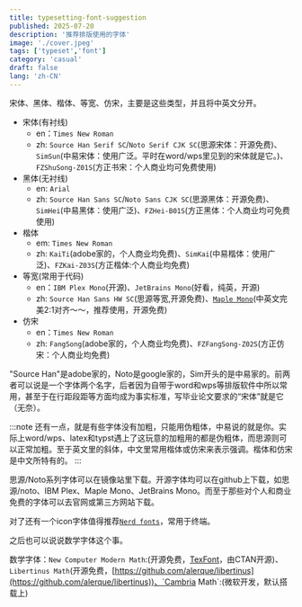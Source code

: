 ```yaml
---
title: typesetting-font-suggestion
published: 2025-07-20
description: '推荐排版使用的字体'
image: './cover.jpeg'
tags: ['typeset','font']
category: 'casual'
draft: false 
lang: 'zh-CN'
---
```


宋体、黑体、楷体、等宽、仿宋，主要是这些类型，并且将中英文分开。

- 宋体(有衬线)
    - en：`Times New Roman`
    - zh: `Source Han Serif SC`/`Noto Serif CJK SC`(思源宋体：开源免费)、`SimSun`(中易宋体：使用广泛。平时在word/wps里见到的宋体就是它。)、`FZShuSong-Z01S`(方正书宋：个人商业均可免费使用)
- 黑体(无衬线)
    - en: `Arial`
    - zh: `Source Han Sans SC`/`Noto Sans CJK SC`(思源黑体：开源免费)、`SimHei`(中易黑体：使用广泛)、`FZHei-B01S`(方正黑体：个人商业均可免费使用)
- 楷体
    - em: `Times New Roman`
    - zh: `KaiTi`(adobe家的，个人商业均免费)、`SimKai`(中易楷体：使用广泛)、`FZKai-Z03S`(方正楷体:个人商业均免费)
- 等宽(常用于代码)
    - en：`IBM Plex Mono`(开源)、`JetBrains Mono`(好看，纯英，开源)
    - zh: `Source Han Sans HW SC`(思源等宽,开源免费)、[`Maple Mono`](https://github.com/subframe7536/maple-font)(中英文完美2:1对齐～～，推荐使用，开源免费)
- 仿宋
    - en：`Times New Roman`
    - zh: `FangSong`(adobe家的，个人商业均免费)、`FZFangSong-Z02S`(方正仿宋：个人商业均免费)

"Source Han"是adobe家的，Noto是google家的，Sim开头的是中易家的。前两者可以说是一个字体两个名字，后者因为自带于word和wps等排版软件中所以常用，甚至于在行距段距等方面均成为事实标准，写毕业论文要求的“宋体”就是它（无奈）。

:::note
还有一点，就是有些字体没有加粗，只能用伪粗体，中易说的就是你。实际上word/wps、latex和typst遇上了这玩意的加粗用的都是伪粗体，而思源则可以正常加粗。至于英文里的斜体，中文里常用楷体或仿宋来表示强调。楷体和仿宋是中文所特有的。
:::

思源/Noto系列字体可以在镜像站里下载。开源字体均可以在github上下载，如思源/noto、IBM Plex、Maple Mono、JetBrains Mono。而至于那些对个人和商业免费的字体可以去官网或第三方网站下载。

对了还有一个icon字体值得推荐[`Nerd fonts`](https://github.com/ryanoasis/nerd-fonts)，常用于终端。

之后也可以说说数学字体这个事。

数学字体：`New Computer Modern Math`:(开源免费，[TexFont](https://ctan.org/tex-archive/fonts/newcomputermodern)，由CTAN开源)、`Libertinus Math`(开源免费，[https://github.com/alerque/libertinus](https://github.com/alerque/libertinus))、`Cambria Math`:(微软开发，默认搭载上)